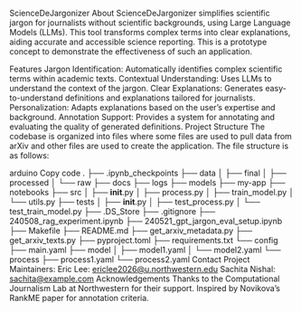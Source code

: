 ScienceDeJargonizer
About
ScienceDeJargonizer simplifies scientific jargon for journalists without scientific backgrounds, using Large Language Models (LLMs). This tool transforms complex terms into clear explanations, aiding accurate and accessible science reporting. This is a prototype concept to demonstrate the effectiveness of such an application.

Features
Jargon Identification: Automatically identifies complex scientific terms within academic texts.
Contextual Understanding: Uses LLMs to understand the context of the jargon.
Clear Explanations: Generates easy-to-understand definitions and explanations tailored for journalists.
Personalization: Adapts explanations based on the user’s expertise and background.
Annotation Support: Provides a system for annotating and evaluating the quality of generated definitions.
Project Structure
The codebase is organized into files where some files are used to pull data from arXiv and other files are used to create the application. The file structure is as follows:

arduino
Copy code
.
├── .ipynb_checkpoints
├── data
│   ├── final
│   ├── processed
│   └── raw
├── docs
├── logs
├── models
├── my-app
├── notebooks
├── src
│   ├── __init__.py
│   ├── process.py
│   ├── train_model.py
│   └── utils.py
├── tests
│   ├── __init__.py
│   ├── test_process.py
│   └── test_train_model.py
├── .DS_Store
├── .gitignore
├── 240508_rag_experiment.ipynb
├── 240521_gpt_jargon_eval_setup.ipynb
├── Makefile
├── README.md
├── get_arxiv_metadata.py
├── get_arxiv_texts.py
├── pyproject.toml
├── requirements.txt
└── config
    ├── main.yaml
    ├── model
    │   ├── model1.yaml
    │   └── model2.yaml
    └── process
        ├── process1.yaml
        └── process2.yaml
Contact
Project Maintainers:
Eric Lee: ericlee2026@u.northwestern.edu
Sachita Nishal: sachita@example.com
Acknowledgements
Thanks to the Computational Journalism Lab at Northwestern for their support.
Inspired by Novikova’s RankME paper for annotation criteria.
